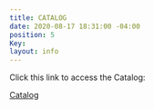 ```yaml
---
title: CATALOG
date: 2020-08-17 18:31:00 -04:00
position: 5
Key: 
layout: info
---
```


Click this link to access the Catalog:

[Catalog](https://www.sportswearcollection.com/ps/t_shirts?site=OZFKIJUWMO)
